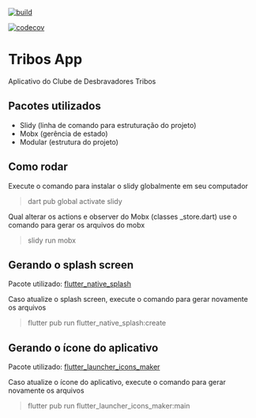[![build](https://github.com/fabbio204/desbravadorestribos/actions/workflows/build.yml/badge.svg)](https://github.com/fabbio204/desbravadorestribos/actions/workflows/build.yml)

[![codecov](https://codecov.io/gh/fabbio204/desbravadorestribos/branch/main/graph/badge.svg?token=O6KP8XLO0C)](https://codecov.io/gh/fabbio204/desbravadorestribos)

# Tribos App

Aplicativo do Clube de Desbravadores Tribos

## Pacotes utilizados

- Slidy (linha de comando para estruturação do projeto)
- Mobx (gerência de estado)
- Modular (estrutura do projeto)

## Como rodar

Execute o comando para instalar o slidy globalmente em seu computador

> dart pub global activate slidy

Qual alterar os actions e observer do Mobx (classes _store.dart) use o comando para gerar os arquivos do mobx

> slidy run mobx

## Gerando o splash screen

Pacote utilizado: [flutter_native_splash](https://pub.dev/packages/flutter_native_splash)

Caso atualize o splash screen, execute o comando para gerar novamente os arquivos

> flutter pub run flutter_native_splash:create

## Gerando o ícone do aplicativo

Pacote utilizado: [flutter_launcher_icons_maker](https://pub.dev/packages/flutter_launcher_icons_maker)

Caso atualize o ícone do aplicativo, execute o comando para gerar novamente os arquivos

> flutter pub run flutter_launcher_icons_maker:main